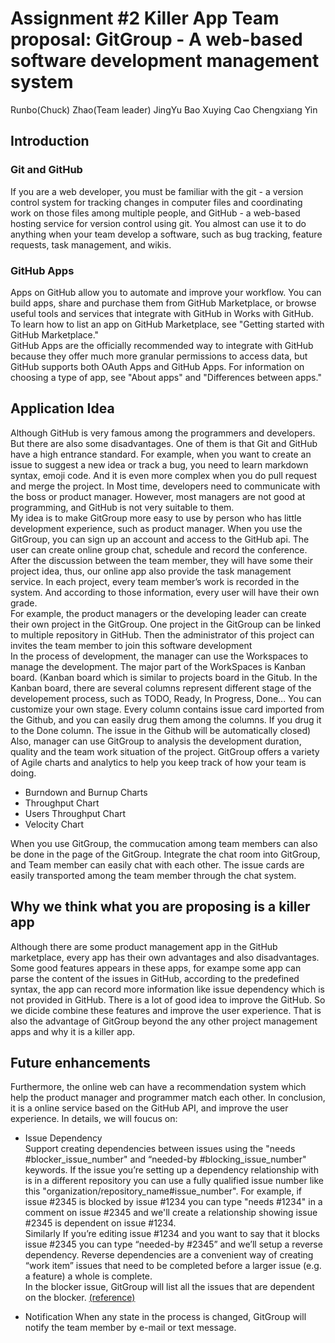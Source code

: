 # Assignment #2 Killer App Team proposal: GitGroup - A web-based software development management system

Runbo(Chuck) Zhao(Team leader)
JingYu Bao
Xuying Cao
Chengxiang Yin

## Introduction

### Git and GitHub

If you are a web developer, you must be familiar with the git - a version control system for tracking changes in computer files and coordinating work on those files among multiple people, and GitHub - a web-based hosting service for version control using git. You almost can use it to do anything when your team develop a software, such as bug tracking, feature requests, task management, and wikis.

### GitHub Apps

Apps on GitHub allow you to automate and improve your workflow. You can build apps, share and purchase them from GitHub Marketplace, or browse useful tools and services that integrate with GitHub in Works with GitHub. To learn how to list an app on GitHub Marketplace, see "Getting started with GitHub Marketplace."<br>
GitHub Apps are the officially recommended way to integrate with GitHub because they offer much more granular permissions to access data, but GitHub supports both OAuth Apps and GitHub Apps. For information on choosing a type of app, see "About apps" and "Differences between apps."

## Application Idea

Although GitHub is very famous among the programmers and developers. But there are also some disadvantages. One of them is that Git and GitHub have a high entrance standard. For example, when you want to create an issue to suggest a new idea or track a bug, you need to learn markdown
syntax, emoji code. And it is even more complex when you do pull request and merge the project. In Most time, developers need to communicate with the boss or product manager. However, most managers are not good at programming, and GitHub is not very suitable to them. <br>
My idea is to make GitGroup more easy to use by person who has little development experience, such as product manager. When you use the GitGroup, you can sign up an account and access to the GitHub api. The user can create online group chat, schedule and record the conference. After the discussion between the team member, they will have some their project idea, thus, our online app also provide the task management service. In each project, every team member’s work is recorded in the system. And according to those information, every user will have their own grade. <br>
For example, the product managers or the developing leader can create their own project in the GitGroup. One project in the GitGroup can be linked to multiple repository in GitHub. Then the administrator of this project can invites the team member to join this software development<br>
In the process of development, the manager can use the Workspaces to manage the development. The major part of the WorkSpaces is Kanban board. (Kanban board which is similar to projects board in the Gitub. In the Kanban board, there are several columns represent different stage of the developement process, such as TODO, Ready, In Progress, Done... You can customize your own stage. Every column contains issue card imported from the Github, and you can easily drug them among the columns. If you drug it to the Done column. The issue in the Github will be automatically closed) <br>
Also, manager can use GitGroup to analysis the development duration, quality and the team work situation of the project. GitGroup offers a variety of Agile charts and analytics to help you keep track of how your team is doing.

- Burndown and Burnup Charts
- Throughput Chart
- Users Throughput Chart
- Velocity Chart

When you use GitGroup, the commucation among team members can also be done in the page of the GitGroup. Integrate the chat room into GitGroup, and Team member can easily chat with each other.
The issue cards are easily transported among the team member through the chat system.

## Why we think what you are proposing is a killer app

Although there are some product management app in the GitHub marketplace, every app has their own advantages and also disadvantages. Some good features appears in these apps, for exampe some app can parse the content of the issues in GitHub, according to the predefined syntax, the app can record more information like issue dependency which is not provided in GitHub. There is a lot of good idea to improve the GitHub. So we dicide combine these features and improve the user experience. That is also the advantage of GitGroup beyond the any other project management apps and why it is a killer app.

## Future enhancements

Furthermore, the online web can have a recommendation system which help the product manager and programmer match each other. In conclusion, it is a online service based on the GitHub API, and improve the user experience.
In details, we will foucus on:

- Issue Dependency<br>
  Support creating dependencies between issues using the "needs #blocker_issue_number" and “needed-by #blocking_issue_number" keywords. If the issue you’re setting up a dependency relationship with is in a different repository you can use a fully qualified issue number like this "organization/repository_name#issue_number".
  For example, if issue #2345 is blocked by issue #1234 you can type "needs #1234" in a comment on issue #2345 and we'll create a relationship showing issue #2345 is dependent on issue #1234.<br>
  Similarly If you’re editing issue #1234 and you want to say that it blocks issue #2345 you can type “needed-by #2345” and we’ll setup a reverse dependency. Reverse dependencies are a convenient way of creating “work item” issues that need to be completed before a larger issue (e.g. a feature) a whole is complete.<br>In the blocker issue, GitGroup will list all the issues that are dependent on the blocker.
  [(reference)](https://docs.codetree.com/article/8-dependencies)

- Notification
  When any state in the process is changed, GitGroup will notify the team member by e-mail or text message.
